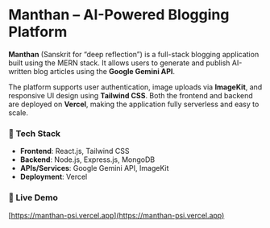 # Manthan – AI-Powered Blogging Platform

**Manthan** (Sanskrit for “deep reflection”) is a full-stack blogging application built using the MERN stack. It allows users to generate and publish AI-written blog articles using the **Google Gemini API**.

The platform supports user authentication, image uploads via **ImageKit**, and responsive UI design using **Tailwind CSS**. Both the frontend and backend are deployed on **Vercel**, making the application fully serverless and easy to scale.

### 🔧 Tech Stack
- **Frontend**: React.js, Tailwind CSS
- **Backend**: Node.js, Express.js, MongoDB
- **APIs/Services**: Google Gemini API, ImageKit
- **Deployment**: Vercel

### 🔗 Live Demo
[https://manthan-psi.vercel.app](https://manthan-psi.vercel.app)
